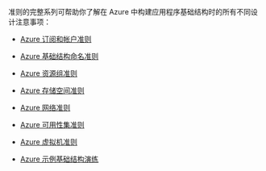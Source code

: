 准则的完整系列可帮助你了解在 Azure 中构建应用程序基础结构时的所有不同设计注意事项：

- [Azure 订阅和帐户准则](/documentation/articles/virtual-machines-windows-infrastructure-subscription-accounts-guidelines/)
- [Azure 基础结构命名准则](/documentation/articles/virtual-machines-windows-infrastructure-naming-guidelines/)
- [Azure 资源组准则](/documentation/articles/virtual-machines-windows-infrastructure-resource-groups-guidelines/)
- [Azure 存储空间准则](/documentation/articles/virtual-machines-windows-infrastructure-storage-solutions-guidelines/)
- [Azure 网络准则](/documentation/articles/virtual-machines-windows-infrastructure-networking-guidelines/)
- [Azure 可用性集准则](/documentation/articles/virtual-machines-windows-infrastructure-availability-sets-guidelines/)
- [Azure 虚拟机准则](/documentation/articles/virtual-machines-windows-infrastructure-virtual-machine-guidelines/)

- [Azure 示例基础结构演练](/documentation/articles/virtual-machines-windows-infrastructure-example/)

<!---HONumber=Mooncake_0801_2016-->
